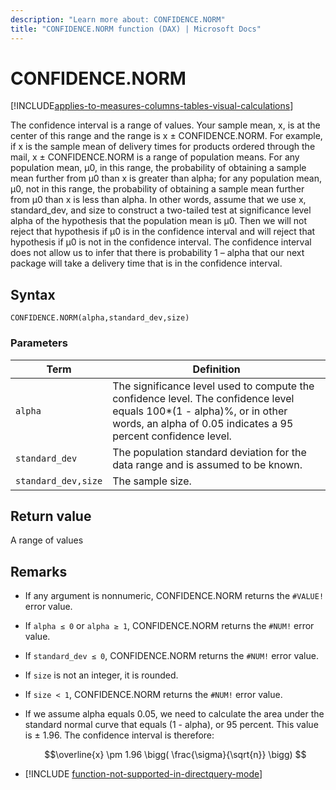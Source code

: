 ```yaml
---
description: "Learn more about: CONFIDENCE.NORM"
title: "CONFIDENCE.NORM function (DAX) | Microsoft Docs"
---
```

# CONFIDENCE.NORM

[!INCLUDE[applies-to-measures-columns-tables-visual-calculations](includes/applies-to-measures-columns-tables-visual-calculations.md)]

The confidence interval is a range of values. Your sample mean, x, is at the center of this range and the range is x ± CONFIDENCE.NORM. For example, if x is the sample mean of delivery times for products ordered through the mail, x ± CONFIDENCE.NORM is a range of population means. For any population mean, μ0, in this range, the probability of obtaining a sample mean further from μ0 than x is greater than alpha; for any population mean, μ0, not in this range, the probability of obtaining a sample mean further from μ0 than x is less than alpha. In other words, assume that we use x, standard_dev, and size to construct a two-tailed test at significance level alpha of the hypothesis that the population mean is μ0. Then we will not reject that hypothesis if μ0 is in the confidence interval and will reject that hypothesis if μ0 is not in the confidence interval. The confidence interval does not allow us to infer that there is probability 1 – alpha that our next package will take a delivery time that is in the confidence interval.  
  
## Syntax  
  
```dax
CONFIDENCE.NORM(alpha,standard_dev,size)  
```
  
### Parameters  
  
|Term|Definition|  
|--------|--------------|  
|`alpha`|The significance level used to compute the confidence level. The confidence level equals 100*(1 - alpha)%, or in other words, an alpha of 0.05 indicates a 95 percent confidence level.|  
|`standard_dev`|The population standard deviation for the data range and is assumed to be known.|  
|`standard_dev,size`|The sample size.|  
  
## Return value

A range of values  
  
## Remarks

- If any argument is nonnumeric, CONFIDENCE.NORM returns the `#VALUE!` error value.  

- If `alpha ≤ 0` or `alpha ≥ 1`, CONFIDENCE.NORM returns the `#NUM!` error value.  

- If `standard_dev ≤ 0`, CONFIDENCE.NORM returns the `#NUM!` error value.  

- If `size` is not an integer, it is rounded.  

- If `size < 1`, CONFIDENCE.NORM returns the `#NUM!` error value.  

- If we assume alpha equals 0.05, we need to calculate the area under the standard normal curve that equals (1 - alpha), or 95 percent. This value is ± 1.96. The confidence interval is therefore:  

    $$\overline{x} \pm 1.96 \bigg( \frac{\sigma}{\sqrt{n}} \bigg) $$

- [!INCLUDE [function-not-supported-in-directquery-mode](includes/function-not-supported-in-directquery-mode.md)]
